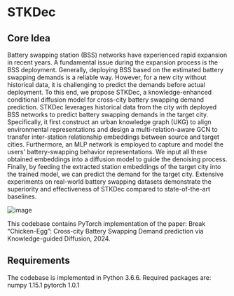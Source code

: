 # STKDec

## Core Idea
  Battery swapping station (BSS) networks have experienced rapid expansion in recent years. A fundamental issue during the expansion process is the BSS deployment. Generally, deploying BSS based on the estimated battery swapping demands is a reliable way. However, for a new city without historical data, it is challenging to predict the demands before actual deployment. To this end, we propose STKDec, a knowledge-enhanced conditional diffusion model for cross-city battery swapping demand prediction. STKDec leverages historical data from the city with deployed BSS networks to predict battery swapping demands in the target city. Specifically, it first construct an urban knowledge graph (UKG) to align environmental representations and design a multi-relation-aware GCN to transfer inter-station relationship embeddings between source and target cities. Furthermore, an MLP network is employed to capture and model the users' battery-swapping behavior representations. We input all these obtained embeddings into a diffusion model to guide the denoising process. Finally, by feeding the extracted station embeddings of the target city into the trained model, we can predict the demand for the target city. Extensive experiments on real-world battery swapping datasets demonstrate the superiority and effectiveness of STKDec compared to state-of-the-art baselines.

![image](https://github.com/user-attachments/assets/22a935ad-6d2f-4fb4-ac14-cbc93baf7efb)

This codebase contains PyTorch implementation of the paper:
Break “Chicken-Egg”: Cross-city Battery Swapping Demand prediction via Knowledge-guided Diffusion, 2024.

## Requirements
The codebase is implemented in Python 3.6.6. Required packages are:
numpy      1.15.1
pytorch    1.0.1
